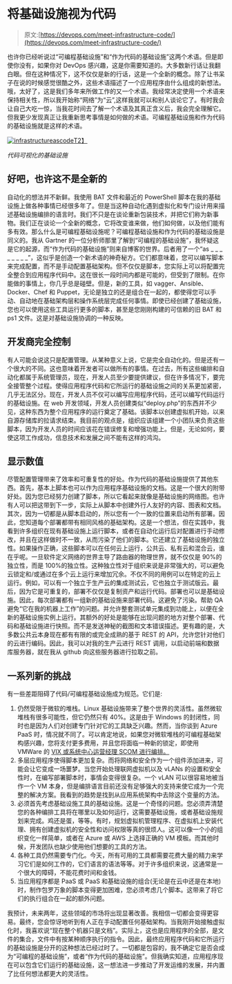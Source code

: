 # 将基础设施视为代码

> 原文:[https://devops.com/meet-infrastructure-code/](https://devops.com/meet-infrastructure-code/)

也许你已经听说过“可编程基础设施”和“作为代码的基础设施”这两个术语。但是即使你没有，如果你对 DevOps 感兴趣，这是你需要知道的。大多数新行话让我翻白眼。但在这种情况下，这不仅仅是新的行话，这是一个全新的概念。除了让书呆子在说的时候感觉很酷之外，这些术语描述了一个应用程序由什么组成的新想法。哦，太好了，这是我们多年来所做工作的又一个术语。我经常决定使用一个术语来保持相关性，所以我开始称“网络”为“云”,这样我就可以和别人谈论它了。有时我会让自己大吃一惊，当我花时间去了解一个术语及其真正含义后，我会完全理解它。但我更少发现真正让我重新思考事情是如何做的术语。可编程基础设施和作为代码的基础设施就是这样的术语。

[![infrastructureascode](../Images/cf2d6be73676fafcad8fefa7237871f7.png)T2】](https://devops.com/wp-content/uploads/2014/05/infrastructureascode.gif)

*代码可视化的基础设施*

## **好吧，也许这不是全新的**

自动化的想法并不新鲜。我使用 BAT 文件和最近的 PowerShell 脚本在我的基础设施上做各种事情已经很多年了。但是当这种自动化遇到虚拟化和专门设计用来描述基础设施编排的语言时。我们不只是在谈论重新包装技术，并把它们称为新事物。我们正在谈论一个全新的概念，它将改变谁来做，他们如何做，以及他们能有多有效。那么什么是可编程基础设施呢？可编程基础设施和作为代码的基础设施是同义的。我从 Gartner 的一位分析师那里了解到“可编程的基础设施”，我怀疑这是它的起源，而“作为代码的基础设施”则来自博客的世界。后者用了一个“as _ _ _ _ _ _ _ _”，这似乎是创造一个新术语的神奇秘方。它们都意味着，您可以编写脚本来完成配置，而不是手动配置基础架构。但不仅仅是脚本，您实际上可以将配置完全整合到应用程序代码中。这在很长一段时间内都是可能的，但受到了限制。在你能做的事情上，你几乎总是碰壁。但是，新的工具，如 vagger、Ansible、Docker、Chef 和 Puppet，无论是独立的还是组合在一起的，都使得您可以手动、自动地在基础架构层和操作系统层完成任何事情。即使已经创建了基础设施，您也可以使用这些工具运行更多的脚本，甚至是您刚刚构建的可信赖的旧 BAT 和 ps1 文件。这是对基础设施协调的一种反映。

## **开发商完全控制**

有人可能会说这只是配置管理。从某种意义上说，它是完全自动化的。但是还有一个很大的不同。这也意味着开发者可以做所有的事情。在过去，所有这些编排和自动化都属于系统管理员，现在，开发人员至少要提供建议，但在许多情况下，要完全接管整个过程。使得应用程序代码和它所运行的基础设施之间的关系更加紧密，几乎无法区分。现在，开发人员不仅可以编写应用程序代码，还可以编写代码运行的基础设施。在 web 开发领域，开发人员创建类似“deploy.php”的东西并不少见，这种东西为整个应用程序的运行奠定了基础。该脚本以创建虚拟机开始，以来自源存储库的拉请求结束。我目前的观点是，组织应该组建一个小团队来负责这些脚本，因为开发人员的时间应该花在错误修复和增强功能上。但是，无论如何，要使这项工作成功，信息技术和发展之间不能有这样的鸿沟。

## **显示数值**

尽管配置管理带来了效率和可重复性的好处。作为代码的基础设施提供了其他东西。首先，基本上脚本也可以作为应用程序基础设施的文档。这是一个很大的附带好处。因为您已经努力创建了脚本，所以它看起来就像是基础设施的网络图。也许有人可以把这带到下一步，实际上从脚本中创建外行人友好的内容、图表和文档。其次，因为一切都是从脚本启动的，所以您有一个一致的位置来启动所有部署。因此，您知道每个部署都带有相同风格的基础架构。这是一个想法，但在实践中，我看到许多组织在现有基础设施上运行脚本，或者在自动化运行后对配置进行手动修改，并且在这样做时不一致，从而污染了他们的脚本。它还建立了基础设施的独立性。如果操作正确，这些脚本可以在任何云上运行，公共云、私有云和混合云，谁在乎呢。一旦软件定义网络的世界主导了路由器的物理世界，就不仅仅是 90%的独立性，而是 100%的独立性。这种独立性对于组织来说是非常强大的，可以避免云锁定和/或通过在多个云上运行来增加冗余。不仅不同的用例可以在特定的云上运行。例如，可以有一个独立于生产云的集成测试云，它也独立于测试版云。最后，因为它是可重复的，部署不仅仅是复制资产和运行代码。部署也可以是基础设施。因此，每次部署都有一组新的基础设施来部署代码。这避免了污染。帮助 QA 避免“它在我的机器上工作”的问题。并允许整套测试单元集成到功能上，以便在全新的基础设施实例上运行。其额外的好处是能够在出现问题的地方对整个部署、代码和基础设施进行快照。而不是发送神秘的截图和文本错误描述。更有趣的是，大多数公共云本身现在都有有限的或完全成熟的基于 REST 的 API，允许您针对他们的云进行编码。因此，我可以对我的生产云进行 REST 调用，以启动前端和数据库服务器，就在我从 github 向这些服务器进行拉取之前。

## 一系列新的挑战

有一些差距阻碍了代码/可编程基础设施成为规范。它们是:

1.  仍然受限于微软的堆栈。Linux 基础设施带来了整个世界的灵活性。虽然微软堆栈有很多可能性，但它仍然只有 40%。这是由于 Windows 的封闭性，同时也是因为人们对创建专门针对它的工具缺乏兴趣。然而，当你谈到 Azure PaaS 时，情况就不同了。可以肯定地说，如果您对微软堆栈的可编程基础架构感兴趣，您将支付更多费用，并且您将面临一种新的锁定，即使用 VMWare 的 [VIX 或系统中心运营经理 SCOM 进行编排。](https://www.vmware.com/support/developer/vix-api/)
2.  多层应用程序使得脚本更加复杂。而将网络和安全作为一个组件添加进来，可能会让它变成一场噩梦。当您开始处理联网虚拟机以及 vLANs 的设置和安全性时，在编写部署脚本时，事情会变得很复杂。一个 vLAN 可以很容易地被当作一个 VM 本身，但是编排语言目前还没有足够强大的支持来使它成为一个完整的解决方案。我看到的趋势是找到从应用系统架构中去除这个变量的方法。
3.  必须首先考虑基础设施工具的基础设施。这是一个奇怪的问题。您必须弄清楚您的各种编排工具将在哪里以及如何运行，这需要基础设施，或者基础设施规划来完成。鸡还是蛋，等等。有时，规划虚拟机管理程序、在虚拟机上安装代理、拥有创建虚拟机的安全性和访问权限等真的很烦人。这可以像一个小的组织变化一样简单，或者在 Azure 或 AWS 上选择正确的 VM 模板。而其他时候，开发团队也缺少使用他们想要的工具的方法。
4.  各种工具仍然需要专门化。今天，所有可用的工具都需要花费大量的精力来学习它们是如何工作的，它们语言的语法等等。对于许多组织来说，这通常是一个很大的障碍，不能花费时间和金钱。
5.  当应用程序都是 PaaS 或 PaaS 和基础设施的组合(无论是在云中还是在本地)时，制作包罗万象的脚本变得更加困难，您必须考虑几个脚本。这带来了将它们的执行组合在一起的额外问题。

我预计，未来两年，这些领域的市场将出现显著改善。我相信一切都会变得更容易。最终，您会惊讶地听到有人正在手动配置任何基础架构。当我刚开始接触虚拟化时，我喜欢说“现在整个机器只是文档”。实际上，这也是应用程序的全部，是文件的集合，文件中有按某种顺序执行的指令。因此，最终应用程序代码和它所运行的基础设施是分开的这种想法已经过时了。一切都是包容的，我不确定它是否会成为“可编程的基础设施”，或者“作为代码的基础设施”。但我确实知道，应用程序现在可以包含它们运行的基础设施，这一想法进一步推动了开发运维的发展，并内置了比任何想法都更大的灵活性。